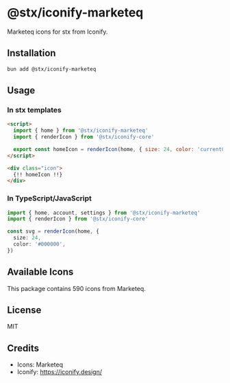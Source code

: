 # @stx/iconify-marketeq

Marketeq icons for stx from Iconify.

## Installation

```bash
bun add @stx/iconify-marketeq
```

## Usage

### In stx templates

```html
<script>
  import { home } from '@stx/iconify-marketeq'
  import { renderIcon } from '@stx/iconify-core'

  export const homeIcon = renderIcon(home, { size: 24, color: 'currentColor' })
</script>

<div class="icon">
  {!! homeIcon !!}
</div>
```

### In TypeScript/JavaScript

```typescript
import { home, account, settings } from '@stx/iconify-marketeq'
import { renderIcon } from '@stx/iconify-core'

const svg = renderIcon(home, {
  size: 24,
  color: '#000000',
})
```

## Available Icons

This package contains 590 icons from Marketeq.

## License

MIT



## Credits

- Icons: Marketeq
- Iconify: https://iconify.design/
